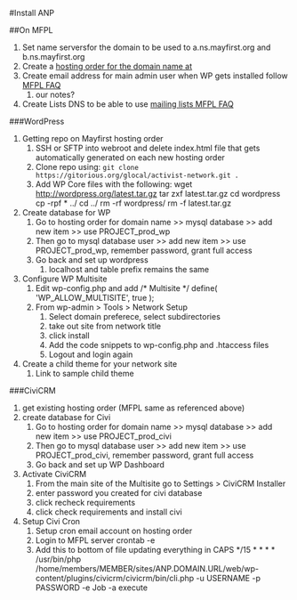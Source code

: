 #Install ANP

##On MFPL 
1. Set name serversfor the domain to be used to a.ns.mayfirst.org and b.ns.mayfirst.org
1. Create a [hosting order for the domain name at](https://members.mayfirst.org/cp/)
1. Create email address for main admin user when WP gets installed follow [MFPL FAQ](https://support.mayfirst.org/wiki/faq/email/add-email-address)
    1. our notes?
1. Create Lists DNS to be able to use [mailing lists MFPL FAQ](https://support.mayfirst.org/wiki/set\_mailman\_domain)

###WordPress
1. Getting repo on Mayfirst hosting order
    1. SSH or SFTP into webroot and delete index.html file that gets automatically generated on each new hosting order
    1. Clone repo using: `git clone https://gitorious.org/glocal/activist-network.git .` 
    1. Add WP Core files with the following: 
            wget http://wordpress.org/latest.tar.gz
            tar zxf latest.tar.gz
            cd wordpress
            cp -rpf * ../
            cd ../
            rm -rf wordpress/
            rm -f latest.tar.gz
1. Create database for WP
    1. Go to hosting order for domain name >> mysql database >> add new item >> use PROJECT\_prod\_wp
    1. Then go to mysql database user >> add new item >> use PROJECT\_prod\_wp, remember password, grant full access
    1. Go back and set up wordpress
        1. localhost and table prefix remains the same
1. Configure WP Multisite
    1. Edit wp-config.php and add
              /* Multisite */
              define( 'WP\_ALLOW\_MULTISITE', true );
    1. From wp-admin > Tools > Network Setup
        1. Select domain preferece, select subdirectories
        1. take out site from network title
        1. click install
        1. Add the code snippets to wp-config.php and .htaccess files
        1. Logout and login again
1. Create a child theme for your network site
    1. Link to sample child theme

###CiviCRM
1. get existing hosting order (MFPL same as referenced above)
1. create database for Civi
    1. Go to hosting order for domain name >> mysql database >> add new item >> use PROJECT\_prod\_civi
    1. Then go to mysql database user >> add new item >> use PROJECT\_prod\_civi, remember password, grant full access
    1. Go back and set up WP Dashboard
1. Activate CiviCRM
    1. From the main site of the Multisite go to Settings > CiviCRM Installer
    1. enter password you created for civi database
    1. click recheck requirements
    1. click check requirements and install civi
1. Setup Civi Cron
    1. Setup cron email account on hosting order
    1. Login to MFPL server 
           crontab -e
    1. Add this to bottom of file updating everything in CAPS
           */15 * * * * /usr/bin/php /home/members/MEMBER/sites/ANP.DOMAIN.URL/web/wp-content/plugins/civicrm/civicrm/bin/cli.php -u USERNAME -p PASSWORD -e Job -a execute